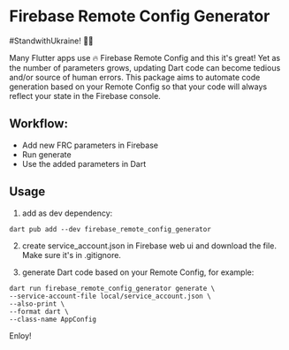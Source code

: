 # Firebase Remote Config Generator

#StandwithUkraine! 💙💛


Many Flutter apps use 🔥 Firebase Remote Config and this it's great!
Yet as the number of parameters grows, updating Dart code can become tedious and/or source of human errors. 
This package aims to automate code generation based on your Remote Config so that your code will always reflect your state in the Firebase console.


## Workflow:
* Add new FRC parameters in Firebase
* Run generate
* Use the added parameters in Dart

## Usage

1) add as dev dependency:

`dart pub add --dev firebase_remote_config_generator`


2) create service_account.json in Firebase web ui and download the file. Make sure it's in .gitignore.

3) generate Dart code based on your Remote Config, for example:
```
dart run firebase_remote_config_generator generate \
--service-account-file local/service_account.json \
--also-print \
--format dart \
--class-name AppConfig
```

Enloy!
